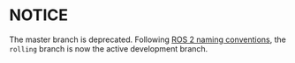 # NOTICE

The master branch is deprecated. Following [ROS 2 naming conventions](https://discourse.ros.org/t/change-default-branch-name-to-rolling-in-ros-2-core/26009), the `rolling` branch is now the active development branch. 
